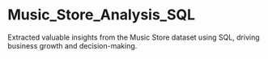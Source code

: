 # Music_Store_Analysis_SQL
Extracted valuable insights from the Music Store dataset using SQL, driving  business growth and decision-making.
